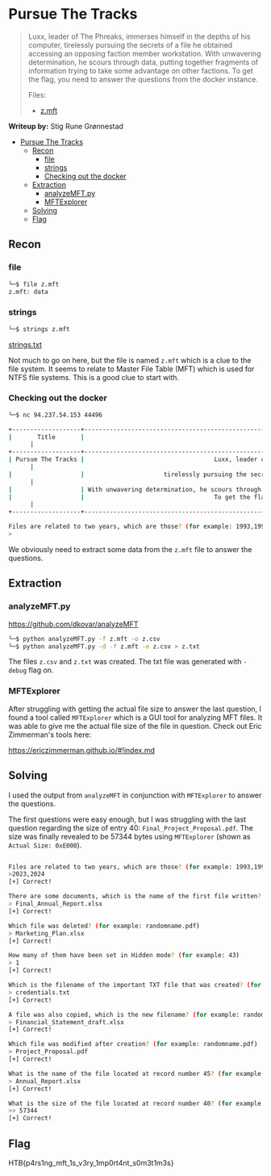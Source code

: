 # Pursue The Tracks

> Luxx, leader of The Phreaks, immerses himself in the depths of his computer, tirelessly pursuing the secrets of a file he obtained accessing an opposing faction member workstation. With unwavering determination, he scours through data, putting together fragments of information trying to take some advantage on other factions. To get the flag, you need to answer the questions from the docker instance.
> 
> Files:
> - [z.mft](forensics_persue_the_tracks/z.mft)

**Writeup by:** Stig Rune Grønnestad

- [Pursue The Tracks](#pursue-the-tracks)
	- [Recon](#recon)
		- [file](#file)
		- [strings](#strings)
		- [Checking out the docker](#checking-out-the-docker)
	- [Extraction](#extraction)
		- [analyzeMFT.py](#analyzemftpy)
		- [MFTExplorer](#mftexplorer)
	- [Solving](#solving)
	- [Flag](#flag)

## Recon

### file
```bash
└─$ file z.mft
z.mft: data
```

### strings
```bash
└─$ strings z.mft
```

[strings.txt](strings.txt)

Not much to go on here, but the file is named `z.mft` which is a clue to the file system. It seems to relate to Master File Table (MFT) which is used for NTFS file systems. This is a good clue to start with.

### Checking out the docker

```bash
└─$ nc 94.237.54.153 44496

+-------------------+---------------------------------------------------------------------------------------------------------------------------------------------------+
|       Title       |                                                                    Description
      |
+-------------------+---------------------------------------------------------------------------------------------------------------------------------------------------+
| Pursue The Tracks |                                    Luxx, leader of The Phreaks, immerses himself in the depths of his computer,
      |
|                   |                      tirelessly pursuing the secrets of a file he obtained accessing an opposing faction member workstation.
      |
|                   | With unwavering determination, he scours through data, putting together fragments of information trying to take some advantage on other factions. |
|                   |                                    To get the flag, you need to answer the questions from the docker instance.
      |
+-------------------+---------------------------------------------------------------------------------------------------------------------------------------------------+

Files are related to two years, which are those? (for example: 1993,1995)
>
```

We obviously need to extract some data from the `z.mft` file to answer the questions. 

## Extraction

### analyzeMFT.py

https://github.com/dkovar/analyzeMFT

```bash
└─$ python analyzeMFT.py -f z.mft -o z.csv
└─$ python analyzeMFT.py -d -f z.mft -o z.csv > z.txt
```

The files `z.csv` and `z.txt` was created. The txt file was generated with `-debug` flag on.

### MFTExplorer

After struggling with getting the actual file size to answer the last question, I found a tool called `MFTExplorer` which is a GUI tool for analyzing MFT files. It was able to give me the actual file size of the file in question. Check out Eric Zimmerman's tools here:

https://ericzimmerman.github.io/#!index.md

## Solving

I used the output from `analyzeMFT` in conjunction with `MFTExplorer` to answer the questions.

The first questions were easy enough, but I was struggling with the last question regarding the size of entry 40: `Final_Project_Proposal.pdf`. The size was finally revealed to be 57344 bytes using `MFTExplorer` (shown as `Actual Size: 0xE000`).

```bash

Files are related to two years, which are those? (for example: 1993,1995)
>2023,2024
[+] Correct!

There are some documents, which is the name of the first file written? (for example: randomname.pdf)
> Final_Annual_Report.xlsx
[+] Correct!

Which file was deleted? (for example: randomname.pdf)
> Marketing_Plan.xlsx
[+] Correct!

How many of them have been set in Hidden mode? (for example: 43)
> 1
[+] Correct!

Which is the filename of the important TXT file that was created? (for example: randomname.txt)
> credentials.txt
[+] Correct!

A file was also copied, which is the new filename? (for example: randomname.pdf)
> Financial_Statement_draft.xlsx
[+] Correct!

Which file was modified after creation? (for example: randomname.pdf)
> Project_Proposal.pdf
[+] Correct!

What is the name of the file located at record number 45? (for example: randomname.pdf)
> Annual_Report.xlsx
[+] Correct!

What is the size of the file located at record number 40? (for example: 1337)
>> 57344
[+] Correct!
```

## Flag

HTB{p4rs1ng_mft_1s_v3ry_1mp0rt4nt_s0m3t1m3s}
